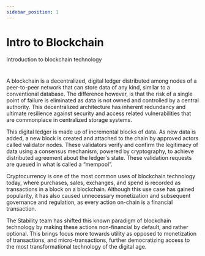 ```yaml
---
sidebar_position: 1
---
```


# Intro to Blockchain
Introduction to blockchain technology  
#    
A blockchain is a decentralized, digital ledger distributed among nodes of a peer-to-peer network that can store data of any kind, similar to a conventional database. The difference however, is that the risk of a single point of failure is eliminated as data is not owned and controlled by a central authority. This decentralized architecture has inherent redundancy and ultimate resilience against security and access related vulnerabilities that are commonplace in centralized storage systems.  
  
This digital ledger is made up of incremental blocks of data. As new data is added, a new block is created and attached to the chain by approved actors called validator nodes. These validators verify and confirm the legitimacy of data using a consensus mechanism, powered by cryptography, to achieve distributed agreement about the ledger's state. These validation requests are queued in what is called a “mempool”.  
  
Cryptocurrency is one of the most common uses of blockchain technology today, where purchases, sales, exchanges, and spend is recorded as transactions in a block on a blockchain. Although this use case has gained popularity, it has also caused unnecessary monetization and subsequent governance and regulation, as every action on-chain is a financial transaction.  
  
The Stability team has shifted this known paradigm of blockchain technology by making these actions non-financial by default, and rather optional. This brings focus more towards utility as opposed to monetization of transactions, and micro-transactions, further democratizing access to the most transformational technology of the digital age.  
  